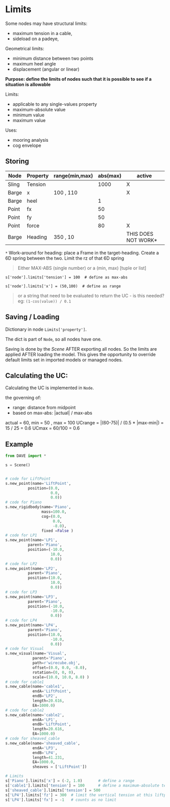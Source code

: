 # Limits

Some nodes may have structural limits: 
- maximum tension in a cable,
- sideload on a padeye,
  

Geometrical limits:
- minimum distance between two points
- maximum heel angle
- displacement (angular or linear)

**Purpose: define the limits of nodes such that it is possible to see if a situation is allowable**

Limits:
- applicable to any single-values property
- maximum-absolute value
- minimum value
- maximum value


Uses:
- mooring analysis
- cog envelope


## Storing



Node | Property | range(min,max) | abs(max) | active |
-----|----------|----------|----------|----------|
Sling | Tension |   | 1000 | X |
Barge | x | 100 , 110 | |  X
Barge | heel |  | 1 | 
Point | fx |  | 50 |
Point | fy |  | 50 |
Point | force |  | 80 | X
Barge | Heading | 350 , 10 | | THIS DOES NOT WORK*


`*` Work-around for heading: place a Frame in the target-heading. Create a 6D spring between the
two. Limit the rz of that 6D spring

> Either MAX-ABS (single number) or a (min, max) [tuple or list] 


`s['node'].limits['tension'] = 100  # define as max-abs`

`s['node'].limits['x'] = (50,100)  # define as range`


> or a string that need to be evaluated to return the UC - is this needed? eg: `(1-cos(value)) / 0.1`


## Saving / Loading

Dictionary in node `Limits['property']`.

The dict is part of `Node`, so all nodes have one.

Saving is done by the *Scene* AFTER exporting all nodes. So the limits are applied AFTER loading the model.
This gives the opportunity to override default limits set in imported models or managed nodes.


## Calculating the UC:

Calculating the UC is implemented in `Node`.

the governing of:

- range: distance from midpoint
- based on max-abs: |actual| / max-abs

actual = 60, min = 50 , max = 100
UCrange = |(60-75)| / (0.5 * |max-min|) = 15 / 25 = 0.6
UCmax = 60/100 = 0.6

## Example

```python
from DAVE import *

s = Scene()


# code for LiftPoint
s.new_point(name='LiftPoint',
          position=(0.0,
                    0.0,
                    0.0))
# code for Piano
s.new_rigidbody(name='Piano',
                mass=100.0,
                cog=(0.0,
                     0.0,
                     -8.0),
                fixed =False )
# code for LP1
s.new_point(name='LP1',
          parent='Piano',
          position=(-10.0,
                    10.0,
                    0.0))
# code for LP2
s.new_point(name='LP2',
          parent='Piano',
          position=(10.0,
                    10.0,
                    0.0))
# code for LP3
s.new_point(name='LP3',
          parent='Piano',
          position=(-10.0,
                    -10.0,
                    0.0))
# code for LP4
s.new_point(name='LP4',
          parent='Piano',
          position=(10.0,
                    -10.0,
                    0.0))
# code for Visual
s.new_visual(name='Visual',
            parent='Piano',
            path=r'wirecube.obj',
            offset=(0.0, 0.0, -8.0),
            rotation=(0, 0, 0),
            scale=(10.0, 10.0, 8.0) )
# code for cable1
s.new_cable(name='cable1',
            endA='LiftPoint',
            endB='LP2',
            length=20.616,
            EA=1000.0)
# code for cable2
s.new_cable(name='cable2',
            endA='LP1',
            endB='LiftPoint',
            length=20.616,
            EA=1000.0)
# code for sheaved_cable
s.new_cable(name='sheaved_cable',
            endA='LP3',
            endB='LP4',
            length=41.231,
            EA=1000.0,
            sheaves = ['LiftPoint'])

# Limits 
s['Piano'].limits['x'] = (-2, 1.0)       # define a range
s['cable1'].limits['tension'] = 100      # define a maximum-absolute tension
s['sheaved_cable'].limits['tension'] = 500
s['LP4'].limits['fz'] = 300  # limit the vertical tension at this liftpoint
s['LP4'].limits['fx'] = -1   # counts as no limit 

```